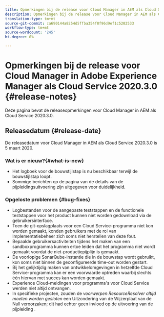 ```yaml
---
title: Opmerkingen bij de release voor Cloud Manager in AEM als Cloud Service Release 2020.3.0
description: Opmerkingen bij de release voor Cloud Manager in AEM als Cloud Service Release 2020.3.0
translation-type: tm+mt
source-git-commit: ca690144a8254d5ffba354f0f96d9ef1c5202533
workflow-type: tm+mt
source-wordcount: '245'
ht-degree: 0%

---
```



# Opmerkingen bij de release voor Cloud Manager in Adobe Experience Manager als Cloud Service 2020.3.0 {#release-notes}

Deze pagina bevat de releaseopmerkingen voor Cloud Manager in AEM als Cloud Service 2020.3.0.

## Releasedatum {#release-date}

De releasedatum voor Cloud Manager in AEM als Cloud Service 2020.3.0 is 5 maart 2020.

### Wat is er nieuw?{#what-is-new}

* Het logboek voor de bouwstijlstap is nu beschikbaar terwijl de bouwstijlstap loopt.
* Sommige berichten op de pagina van de details van de pijpleidingsuitvoering zijn uitgegeven voor duidelijkheid.

### Opgeloste problemen {#bug-fixes}

* Logbestanden voor de aangepaste teststappen en de functionele teststappen voor het product kunnen niet worden gedownload via de gebruikersinterface.
* Toen de git-opslagplaats voor een Cloud Service-programma niet kon worden gemaakt, konden gebruikers met de rol van Implementatiebeheer zich soms niet herstellen van deze fout.
* Bepaalde gebruikersactiviteiten tijdens het maken van een sandboxprogramma kunnen ertoe leiden dat het programma niet wordt gemaakt voordat de niet-productiepijplijn is gemaakt.
* De voorlopige SonarQube-instantie die in de bouwstap wordt gebruikt, kon soms niet binnen de geconfigureerde time-out worden gestart.
* Bij het gelijktijdig maken van ontwikkelomgevingen in hetzelfde Cloud Service-programma kan er een voorwaarde optreden waarbij slechts één hiervan met succes kan worden gemaakt.
* Experience Cloud-meldingen voor programma&#39;s voor Cloud Service werden niet altijd ontvangen.
* In specifieke projecten, zouden de *voorwerpen ResourceResolver altijd moeten worden gesloten* een Uitzondering van de Wijzerplaat van de Null veroorzaken; dit had echter geen invloed op de uitvoering van de pijpleiding .